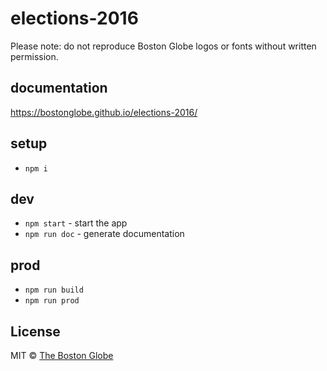 # elections-2016

Please note: do not reproduce Boston Globe logos or fonts without written permission.

## documentation

https://bostonglobe.github.io/elections-2016/

## setup

- `npm i`

## dev

- `npm start` - start the app
- `npm run doc` - generate documentation

## prod

- `npm run build`
- `npm run prod`

## License

MIT © [The Boston Globe](http://github.com/BostonGlobe)
